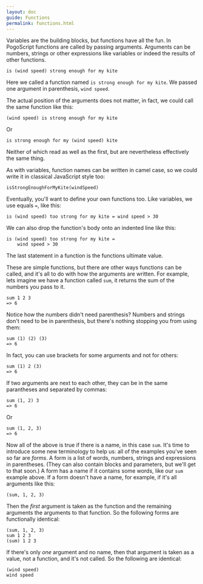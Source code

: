 ```yaml
---
layout: doc
guide: Functions
permalink: functions.html
---
```


Variables are the building blocks, but functions have all the fun. In PogoScript functions are called by passing arguments. Arguments can be numbers, strings or other expressions like variables or indeed the results of other functions.

    is (wind speed) strong enough for my kite

Here we called a function named `is strong enough for my kite`. We passed one argument in parenthesis, `wind speed`.

The actual position of the arguments does not matter, in fact, we could call the same function like this:

    (wind speed) is strong enough for my kite

Or

    is strong enough for my (wind speed) kite

Neither of which read as well as the first, but are nevertheless effectively the same thing.

As with variables, function names can be written in camel case, so we could write it in classical JavaScript style too:

    isStrongEnoughForMyKite(windSpeed)

Eventually, you'll want to define your own functions too. Like variables, we use equals `=`, like this:

    is (wind speed) too strong for my kite = wind speed > 30

We can also drop the function's body onto an indented line like this:

    is (wind speed) too strong for my kite =
        wind speed > 30

The last statement in a function is the functions ultimate value.

These are simple functions, but there are other ways functions can be called, and it's all to do with how the arguments are written. For example, lets imagine we have a function called `sum`, it returns the sum of the numbers you pass to it.

    sum 1 2 3
    => 6

Notice how the numbers didn't need parenthesis? Numbers and strings don't need to be in parenthesis, but there's nothing stopping you from using them:

    sum (1) (2) (3)
    => 6

In fact, you can use brackets for some arguments and not for others:

    sum (1) 2 (3)
    => 6

If two arguments are next to each other, they can be in the same parantheses and separated by commas:

    sum (1, 2) 3
    => 6

Or

    sum (1, 2, 3)
    => 6

Now all of the above is true if there is a name, in this case `sum`. It's time to introduce some new terminology to help us: all of the examples you've seen so far are *forms*. A form is a list of words, numbers, strings and expressions in parentheses. (They can also contain blocks and parameters, but we'll get to that soon.) A form has a name if it contains some words, like our `sum` example above. If a form doesn't have a name, for example, if it's all arguments like this:

    (sum, 1, 2, 3)

Then the *first* argument is taken as the function and the remaining arguments the arguments to that function. So the following forms are functionally identical:

    (sum, 1, 2, 3)
    sum 1 2 3
    (sum) 1 2 3

If there's only *one* argument and no name, then that argument is taken as a value, not a function, and it's not called. So the following are identical:

    (wind speed)
    wind speed
